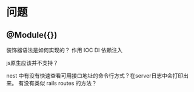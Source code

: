 # 问题

## @Module({})

装饰器语法是如何实现的？
  作用
    IOC
    DI
    依赖注入

js原生应该并不支持？

nest 中有没有快速查看可用接口地址的命令行方式？在server日志中会打印出来。
有没有类似 rails routes 的方法？

